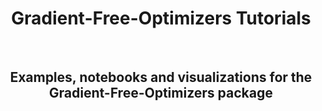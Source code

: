 <H1 align="center">
    Gradient-Free-Optimizers Tutorials
</H1>

<br>

<H2 align="center">
    Examples, notebooks and visualizations for the Gradient-Free-Optimizers package
</H2>

<br>
